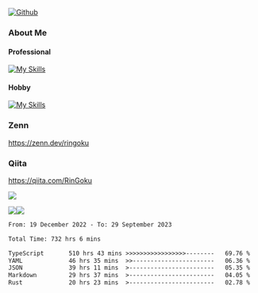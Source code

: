 [![Github](https://img.shields.io/github/followers/skyt-a?label=Follow&style=social)](https://github.com/skyt-a)

### About Me
#### Professional
[![My Skills](https://skillicons.dev/icons?i=react,ts,js,nodejs,java,graphql,firebase,githubactions&theme=light)](https://skillicons.dev)
#### Hobby
[![My Skills](https://skillicons.dev/icons?i=unity,rust,py&theme=light)](https://skillicons.dev)

### Zenn
https://zenn.dev/ringoku
### Qiita
https://qiita.com/RinGoku


![](https://github-profile-summary-cards.vercel.app/api/cards/profile-details?username=skyt-a&theme=default)

![](https://github-profile-summary-cards.vercel.app/api/cards/repos-per-language?username=skyt-a&theme=default)![](https://github-profile-summary-cards.vercel.app/api/cards/stats?username=RinGoku&theme=default)

<!--START_SECTION:waka-->

```txt
From: 19 December 2022 - To: 29 September 2023

Total Time: 732 hrs 6 mins

TypeScript       510 hrs 43 mins >>>>>>>>>>>>>>>>>--------   69.76 %
YAML             46 hrs 35 mins  >>-----------------------   06.36 %
JSON             39 hrs 11 mins  >------------------------   05.35 %
Markdown         29 hrs 37 mins  >------------------------   04.05 %
Rust             20 hrs 23 mins  >------------------------   02.78 %
```

<!--END_SECTION:waka-->
